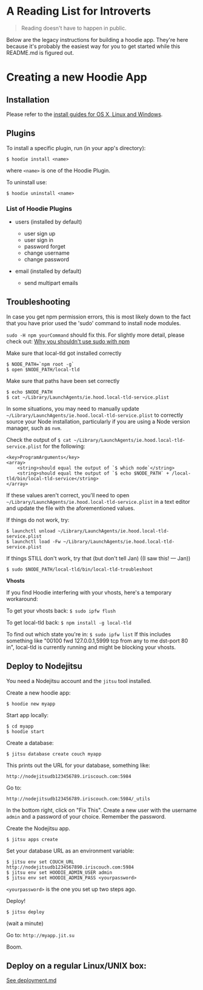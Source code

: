 # A Reading List for Introverts

> Reading doesn't have to happen in public.

Below are the legacy instructions for building a hoodie app. They're here because it's probably the easiest way for you to get started while this README.md is figured out.

# Creating a new Hoodie App

## Installation

Please refer to the [install guides for OS X, Linux and Windows](http://hood.ie/#installation).

## Plugins

To install a specific plugin, run (in your app's directory):

    $ hoodie install <name>

where `<name>` is one of the Hoodie Plugin.

To uninstall use:

    $ hoodie uninstall <name>

### List of Hoodie Plugins

* users (installed by default)
  - user sign up
  - user sign in
  - password forget
  - change username
  - change password

* email (installed by default)
  - send multipart emails


## Troubleshooting

In case you get npm permission errors, this is most likely down to the
fact that you have prior used the 'sudo' command to install node
modules.

`sudo -H npm yourCommand` should fix this. For slightly more detail,
please check out: [Why you shouldn't use sudo with npm](http://blog.hood.ie/2014/02/why-you-shouldnt-use-sudo-with-npm/)

Make sure that local-tld got installed correctly

    $ NODE_PATH=`npm root -g`
    $ open $NODE_PATH/local-tld

Make sure that paths have been set correctly

    $ echo $NODE_PATH
    $ cat ~/Library/LaunchAgents/ie.hood.local-tld-service.plist

In some situations, you may need to manually update `~/Library/LaunchAgents/ie.hood.local-tld-service.plist` to correctly source your Node installation, particularly if you are using a Node version manager, such as `nvm`.

Check the output of `$ cat ~/Library/LaunchAgents/ie.hood.local-tld-service.plist` for the following:

```
<key>ProgramArguments</key>
<array>
    <string>should equal the output of `$ which node`</string>
    <string>should equal the output of `$ echo $NODE_PATH` + /local-tld/bin/local-tld-service</string>
</array>
```

If these values aren't correct, you'll need to open `~/Library/LaunchAgents/ie.hood.local-tld-service.plist` in a text editor and update the file with the aforementioned values.

If things do not work, try:

    $ launchctl unload ~/Library/LaunchAgents/ie.hood.local-tld-service.plist
    $ launchctl load -Fw ~/Library/LaunchAgents/ie.hood.local-tld-service.plist

If things STILL don't work, try that (but don't tell Jan) ((I saw this! — Jan))

    $ sudo $NODE_PATH/local-tld/bin/local-tld-troubleshoot

**Vhosts**

If you find Hoodie interfering with your vhosts, here's a temporary workaround:

To get your vhosts back: `$ sudo ipfw flush`

To get local-tld back: `$ npm install -g local-tld`

To find out which state you're in: `$ sudo ipfw list`
If this includes something like "00100 fwd 127.0.0.1,5999 tcp from any to me dst-port 80 in", local-tld is currently running and might be blocking your vhosts.

## Deploy to Nodejitsu

You need a Nodejitsu account and the `jitsu` tool installed.

Create a new hoodie app:

    $ hoodie new myapp

Start app locally:

    $ cd myapp
    $ hoodie start

Create a database:

    $ jitsu database create couch myapp

This prints out the URL for your database, something like:

    http://nodejitsudb123456789.iriscouch.com:5984

Go to:

    http://nodejitsudb123456789.iriscouch.com:5984/_utils

In the bottom right, click on "Fix This". Create a new user with the username `admin` and a password of your choice. Remember the password.

Create the Nodejitsu app.

    $ jitsu apps create

Set your database URL as an environment variable:

    $ jitsu env set COUCH_URL http://nodejitsudb1234567890.iriscouch.com:5984
    $ jitsu env set HOODIE_ADMIN_USER admin
    $ jitsu env set HOODIE_ADMIN_PASS <yourpassword>


`<yourpassword>` is the one you set up two steps ago.

Deploy!

    $ jitsu deploy

(wait a minute)

Go to: `http://myapp.jit.su`

Boom.

## Deploy on a regular Linux/UNIX box:

[See deployment.md](deployment.md)

<!--## Deploy dreamcode tl;dr

    $ hoodie new myapp
    $ cd myapp
    $ hoodie start

    $ hoodie remote add nodejitsu
     - jitsu login
     - jitsu database create couch myapp
         - setup couchdb admin
     - jitsu apps create
     - jitsu env set COUCH_URL http://...
     - jitsu env set COUCH_PASS <secret>

    $ hoodie deploy
     - jitsu deploy-->
